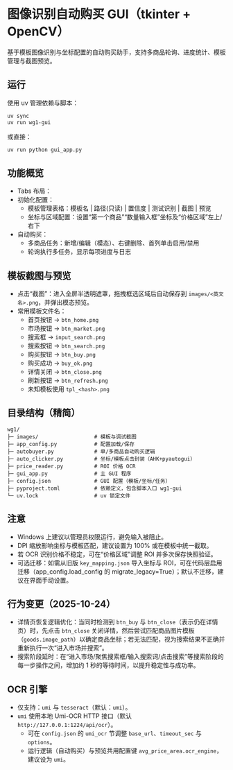 # 图像识别自动购买 GUI（tkinter + OpenCV）

基于模板图像识别与坐标配置的自动购买助手，支持多商品轮询、进度统计、模板管理与截图预览。

## 运行

使用 uv 管理依赖与脚本：

```bash
uv sync
uv run wg1-gui
```

或直接：

```bash
uv run python gui_app.py
```

## 功能概览

- Tabs 布局：
 - 初始化配置：
    - 模板管理表格：模板名 | 路径(只读) | 置信度 | 测试识别 | 截图 | 预览
    - 坐标与区域配置：设置“第一个商品”“数量输入框”坐标及“价格区域”左上/右下
  - 自动购买：
    - 多商品任务：新增/编辑（模态）、右键删除、首列单击启用/禁用
    - 轮询执行多任务，显示每项进度与日志

## 模板截图与预览

- 点击“截图”：进入全屏半透明遮罩，拖拽框选区域后自动保存到 `images/<英文名>.png`，并弹出模态预览。
- 常用模板文件名：
  - 首页按钮 → `btn_home.png`
  - 市场按钮 → `btn_market.png`
  - 搜索框 → `input_search.png`
  - 搜索按钮 → `btn_search.png`
  - 购买按钮 → `btn_buy.png`
  - 购买成功 → `buy_ok.png`
  - 详情关闭 → `btn_close.png`
  - 刷新按钮 → `btn_refresh.png`
  - 未知模板使用 `tpl_<hash>.png`

## 目录结构（精简）

```
wg1/
├─ images/                  # 模板与调试截图
├─ app_config.py            # 配置加载/保存
├─ autobuyer.py             # 单/多商品自动购买逻辑
├─ auto_clicker.py          # 坐标/模板点击封装（AHK+pyautogui）
├─ price_reader.py          # ROI 价格 OCR
├─ gui_app.py               # 主 GUI 程序
├─ config.json              # GUI 配置（模板/坐标/任务）
├─ pyproject.toml           # 依赖定义，包含脚本入口 wg1-gui
└─ uv.lock                  # uv 锁定文件
```

## 注意

- Windows 上建议以管理员权限运行，避免输入被阻止。
- DPI 缩放影响坐标与模板匹配，建议设置为 100% 或在模板中统一截取。
- 若 OCR 识别价格不稳定，可在“价格区域”调整 ROI 并多次保存快照验证。
 - 可选迁移：如需从旧版 `key_mapping.json` 导入坐标与 ROI，可在代码层启用迁移（app_config.load_config 的 migrate_legacy=True）；默认不迁移，建议在界面手动设置。

## 行为变更（2025-10-24）

- 详情页恢复逻辑优化：当同时检测到 `btn_buy` 与 `btn_close`（表示仍在详情页）时，先点击 `btn_close` 关闭详情，然后尝试匹配商品图片模板（`goods.image_path`）以确定商品坐标；若无法匹配，视为搜索结果不正确并重新执行一次“进入市场并搜索”。
- 搜索阶段延时：在“进入市场/聚焦搜索框/输入搜索词/点击搜索”等搜索阶段的每一步操作之间，增加约 1 秒的等待时间，以提升稳定性与成功率。

## OCR 引擎

- 仅支持：`umi` 与 `tesseract`（默认：`umi`）。
- `umi` 使用本地 Umi-OCR HTTP 接口（默认 `http://127.0.0.1:1224/api/ocr`）。
  - 可在 `config.json` 的 `umi_ocr` 节调整 `base_url`、`timeout_sec` 与 `options`。
  - 运行逻辑（自动购买）与预览共用配置键 `avg_price_area.ocr_engine`，建议设为 `umi`。
